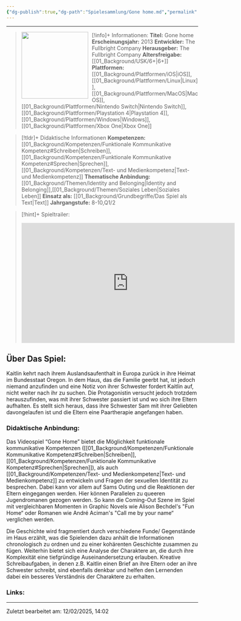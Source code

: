 ```yaml
---
{"dg-publish":true,"dg-path":"Spielesammlung/Gone home.md","permalink":"/spielesammlung/gone-home/","noteIcon":"1"}
---
```


---
>[!info]+ Informationen:
><img src="https://cdn1.epicgames.com/epic/offer/EGS_GoneHome_TheFullbrightCompany_S4-510x680-3f3615932db3d3822e5f5da78b2dcd74.jpg" style="float:left;height:175px;padding-right:10px">**Titel:** Gone home
>**Erscheinungsjahr:** 2013
>**Entwickler:** The Fullbright Company
>**Herausgeber:** The Fullbright Company
>**Altersfreigabe:** [[01_Background/USK/6+\|6+]]
>**Plattformen:** [[01_Background/Plattformen/iOS\|iOS]],[[01_Background/Plattformen/Linux\|Linux]],[[01_Background/Plattformen/MacOS\|MacOS]],[[01_Background/Plattformen/Nintendo Switch\|Nintendo Switch]],[[01_Background/Plattformen/Playstation 4\|Playstation 4]],[[01_Background/Plattformen/Windows\|Windows]],[[01_Background/Plattformen/Xbox One\|Xbox One]]

>[!tldr]+ Didaktische Informationen
>**Kompetenzen:** [[01_Background/Kompetenzen/Funktionale Kommunikative Kompetenz#Schreiben\|Schreiben]],[[01_Background/Kompetenzen/Funktionale Kommunikative Kompetenz#Sprechen\|Sprechen]],[[01_Background/Kompetenzen/Text- und Medienkompetenz\|Text- und Medienkompetenz]]
>**Thematische Anbindung:** [[01_Background/Themen/Identity and Belonging\|Identity and Belonging]],[[01_Background/Themen/Soziales Leben\|Soziales Leben]]
>**Einsatz als:** [[01_Background/Grundbegriffe/Das Spiel als Text\|Text]]
>**Jahrgangstufe:** 8-10,Q1/2

>[!hint]+ Spieltrailer:
><iframe width="560" height="315" src="https://www.youtube.com/embed/x5KJzLsyfBI?si=Jjtk8V0eSxAKttlT" title="YouTube video player" frameborder="0" allow="accelerometer; autoplay; clipboard-write; encrypted-media; gyroscope; picture-in-picture; web-share" referrerpolicy="strict-origin-when-cross-origin" allowfullscreen></iframe>


## Über Das Spiel:
Kaitlin kehrt nach ihrem Auslandsaufenthalt in Europa zurück in ihre Heimat im Bundesstaat Oregon. In dem Haus, das die Familie geerbt hat, ist jedoch niemand anzufinden und eine Notiz von ihrer Schwester fordert Kaitlin auf, nicht weiter nach ihr zu suchen. Die Protagonistin versucht jedoch trotzdem herauszufinden, was mit ihrer Schwester passiert ist und wo sich ihre Eltern aufhalten. Es stellt sich heraus, dass ihre Schwester Sam mit ihrer Geliebten davongelaufen ist und die Eltern eine Paartherapie angefangen haben. 
### Didaktische Anbindung:
Das Videospiel “Gone Home” bietet die Möglichkeit  funktionale kommunikative Kompetenzen ([[01_Background/Kompetenzen/Funktionale Kommunikative Kompetenz#Schreiben\|Schreiben]], [[01_Background/Kompetenzen/Funktionale Kommunikative Kompetenz#Sprechen\|Sprechen]]), als auch [[01_Background/Kompetenzen/Text- und Medienkompetenz\|Text- und Medienkompetenz]] zu entwickeln und  Fragen der sexuellen Identität zu besprechen. Dabei kann vor allem auf Sams Outing und die Reaktionen der Eltern eingegangen werden. Hier können Parallelen zu queeren Jugendromanen gezogen werden. So kann die Coming-Out Szene im Spiel mit vergleichbaren Momenten in Graphic Novels wie Alison Bechdel's "Fun Home“ oder Romanen wie André Aciman's "Call me by your name“ verglichen werden.

Die Geschichte wird fragmentiert durch verschiedene Funde/ Gegenstände im Haus erzählt, was die Spielenden dazu anhält die Informationen chronologisch zu ordnen und zu einer kohärenten Geschichte zusammen zu fügen. Weiterhin bietet sich eine Analyse der Charaktere an, die durch ihre Komplexität eine tiefgründige Auseinandersetzung erlauben. Kreative Schreibaufgaben, in denen z.B. Kaitlin einen Brief an ihre Eltern oder an ihre Schwester schreibt, sind ebenfalls denkbar und helfen den Lernenden dabei ein besseres Verständnis der Charaktere zu erhalten. 
### Links:

---
Zuletzt bearbeitet am: 12/02/2025, 14:02
